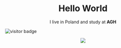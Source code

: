 <h1 align='center'> Hello World </h1>

<p align='center'>
  I live in Poland and study at <b>AGH</b>
</p>

![visitor badge](https://visitor-badge.glitch.me/badge?page_id=patrykmurzyn.visitor-badge)

<p align="center">
<img src="https://github-readme-stats.vercel.app/api/top-langs/?username=patrykmurzyn&theme=dark&hide_border=true&include_all_commits=false&count_private=false&layout=compact" />
</p>
